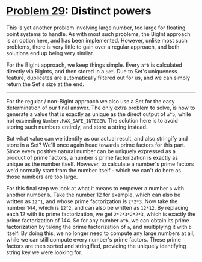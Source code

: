 # [Problem 29](https://projecteuler.net/problem=29): Distinct powers

This is yet another problem involving large number, too large for floating point systems to handle.
As with most such problems, the BigInt approach is an option here, and has been implemented.
However, unlike most such problems, there is very little to gain over a regular approach, and both solutions end up being very similar.

For the BigInt approach, we keep things simple.
Every `a^b` is calculated directly via BigInts, and then stored in a `Set`.
Due to Set's uniqueness feature, duplicates are automatically filtered out for us, and we can simply return the Set's size at the end.

---

For the regular / non-BigInt approach we also use a Set for the easy determination of our final answer.
The only extra problem to solve, is how to generate a value that is exactly as unique as the direct output of `a^b`, while not exceeding `Number.MAX_SAFE_INTEGER`.
The solution here is to avoid storing such numbers entirely, and store a string instead.

But what value can we identify as our actual result, and also stringify and store in a Set?
We'll once again head towards prime factors for this part.
Since every positive natural number can be uniquely expressed as a product of prime factors, a number's prime factorization is exactly as unique as the number itself.
However, to calculate a number's prime factors we'd normally start from the number itself - which we can't do here as those numbers are too large.

For this final step we look at what it means to empower a number `a` with another number `b`.
Take the number 12 for example, which can also be written as `12^1`, and whose prime factorization is `2*2*3`.
Now take the number 144, which is `12^2`, and can also be written as `12*12`.
By replacing each 12 with its prime factorization, we get `2*2*3*2*2*3`, which is exactly the prime factorization of 144.
So for any number `a^b`, we can obtain its prime factorization by taking the prime factorization of `a`, and multiplying it with `b` itself.
By doing this, we no longer need to compute any large numbers at all, while we can still compute every number's prime factors.
These prime factors are then sorted and stringified, providing the uniquely identifying string key we were looking for.